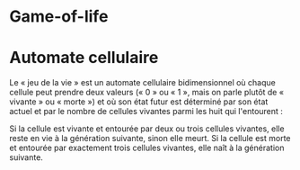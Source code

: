 # Game-of-life
# Automate cellulaire

Le « jeu de la vie » est un automate cellulaire bidimensionnel où chaque cellule peut prendre deux valeurs
(« 0 » ou « 1 », mais on parle plutôt de « vivante » ou « morte ») et où son état futur est déterminé par son état actuel
et par le nombre de cellules vivantes parmi les huit qui l'entourent :

Si la cellule est vivante et entourée par deux ou trois cellules vivantes, elle reste en vie à la génération suivante, sinon elle meurt.
Si la cellule est morte et entourée par exactement trois cellules vivantes, elle naît à la génération suivante.

